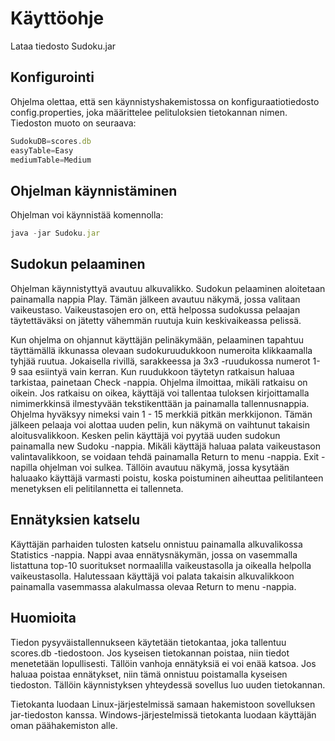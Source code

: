 # Käyttöohje
Lataa tiedosto Sudoku.jar

## Konfigurointi
Ohjelma olettaa, että sen käynnistyshakemistossa on konfiguraatiotiedosto config.properties, joka määrittelee pelituloksien tietokannan nimen. 
Tiedoston muoto on seuraava:

```javascript
SudokuDB=scores.db
easyTable=Easy
mediumTable=Medium
```

## Ohjelman käynnistäminen
Ohjelman voi käynnistää komennolla:

```javascript
java -jar Sudoku.jar
```
## Sudokun pelaaminen
Ohjelman käynnistyttyä avautuu alkuvalikko. Sudokun pelaaminen aloitetaan painamalla nappia Play. Tämän jälkeen avautuu näkymä, jossa valitaan vaikeustaso.
Vaikeustasojen ero on, että helpossa sudokussa pelaajan täytettäväksi on jätetty vähemmän ruutuja kuin keskivaikeassa pelissä.

Kun ohjelma on ohjannut käyttäjän pelinäkymään, pelaaminen tapahtuu täyttämällä ikkunassa olevaan sudokuruudukkoon numeroita klikkaamalla tyhjää ruutua.
Jokaisella rivillä, sarakkeessa ja 3x3 -ruudukossa numerot 1-9 saa esiintyä vain kerran. Kun ruudukkoon täytetyn ratkaisun haluaa tarkistaa, painetaan Check -nappia.
Ohjelma ilmoittaa, mikäli ratkaisu on oikein. Jos ratkaisu on oikea, käyttäjä voi tallentaa tuloksen kirjoittamalla nimimerkkinsä ilmestyvään tekstikenttään ja painamalla tallennusnappia.
Ohjelma hyväksyy nimeksi vain 1 - 15 merkkiä pitkän merkkijonon. 
Tämän jälkeen pelaaja voi alottaa uuden pelin, kun näkymä on vaihtunut takaisin aloitusvalikkoon. Kesken pelin käyttäjä voi pyytää uuden sudokun painamalla new Sudoku -nappia. 
Mikäli käyttäjä haluaa palata vaikeustason valintavalikkoon, se voidaan tehdä painamalla Return to menu -nappia. Exit -napilla ohjelman voi sulkea. Tällöin avautuu näkymä, jossa
kysytään haluaako käyttäjä varmasti poistu, koska poistuminen aiheuttaa pelitilanteen menetyksen eli pelitilannetta ei tallenneta.

## Ennätyksien katselu
Käyttäjän parhaiden tulosten katselu onnistuu painamalla alkuvalikossa Statistics -nappia. 
Nappi avaa ennätysnäkymän, jossa on vasemmalla listattuna top-10 suoritukset normaalilla vaikeustasolla ja oikealla helpolla vaikeustasolla. 
Halutessaan käyttäjä voi palata takaisin alkuvalikkoon painamalla vasemmassa alakulmassa olevaa Return to menu -nappia.

## Huomioita
Tiedon pysyväistallennukseen käytetään tietokantaa, joka tallentuu scores.db -tiedostoon.
Jos kyseisen tietokannan poistaa, niin tiedot menetetään lopullisesti. Tällöin vanhoja ennätyksiä ei voi enää katsoa. 
Jos haluaa poistaa ennätykset, niin tämä onnistuu poistamalla kyseisen tiedoston. Tällöin käynnistyksen yhteydessä sovellus luo uuden tietokannan.

Tietokanta luodaan Linux-järjestelmissä samaan hakemistoon sovelluksen jar-tiedoston kanssa.
Windows-järjestelmissä tietokanta luodaan käyttäjän oman päähakemiston alle.
